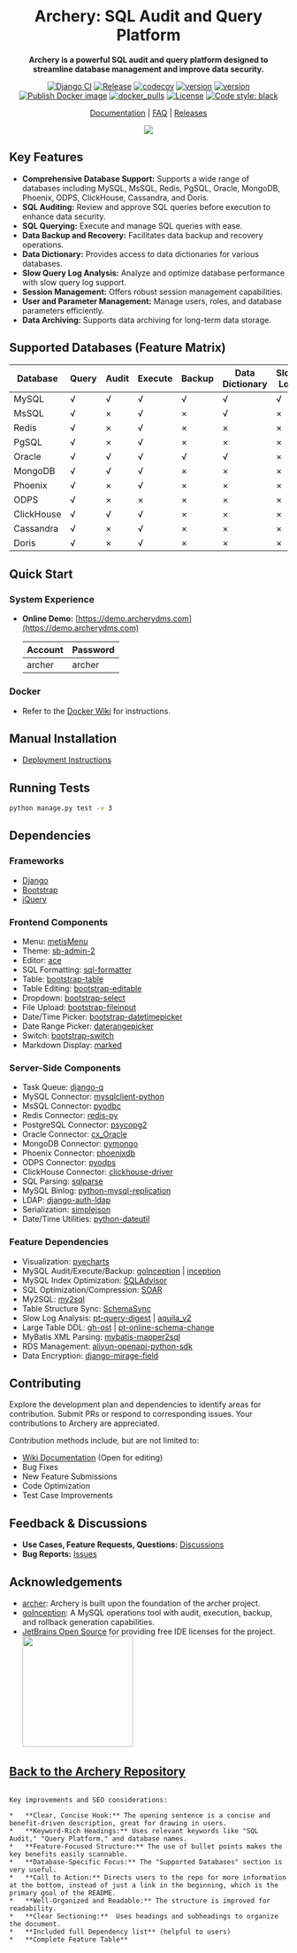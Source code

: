 <div align="center">

# Archery: SQL Audit and Query Platform

**Archery is a powerful SQL audit and query platform designed to streamline database management and improve data security.**

[![Django CI](https://github.com/hhyo/Archery/actions/workflows/django.yml/badge.svg)](https://github.com/hhyo/Archery/actions/workflows/django.yml)
[![Release](https://img.shields.io/github/release/hhyo/archery.svg)](https://github.com/hhyo/archery/releases/)
[![codecov](https://codecov.io/gh/hhyo/archery/branch/master/graph/badge.svg)](https://codecov.io/gh/hhyo/archery)
[![version](https://img.shields.io/pypi/pyversions/django)](https://img.shields.io/pypi/pyversions/django/)
[![version](https://img.shields.io/badge/django-4.1-brightgreen.svg)](https://docs.djangoproject.com/zh-hans/4.1/)
[![Publish Docker image](https://github.com/hhyo/Archery/actions/workflows/docker-image.yml/badge.svg)](https://github.com/hhyo/Archery/actions/workflows/docker-image.yml)
[![docker_pulls](https://img.shields.io/docker/pulls/hhyo/archery.svg)](https://hub.docker.com/r/hhyo/archery/)
[![License](https://img.shields.io/badge/License-Apache%202.0-blue.svg)](http://github.com/hhyo/archery/blob/master/LICENSE)
[![Code style: black](https://img.shields.io/badge/code%20style-black-000000.svg)](https://github.com/psf/black)

[Documentation](https://archerydms.com/) | [FAQ](https://github.com/hhyo/archery/wiki/FAQ) | [Releases](https://github.com/hhyo/archery/releases/)

![](https://github.com/hhyo/Archery/wiki/images/dashboard.png)

</div>

## Key Features

*   **Comprehensive Database Support:**  Supports a wide range of databases including MySQL, MsSQL, Redis, PgSQL, Oracle, MongoDB, Phoenix, ODPS, ClickHouse, Cassandra, and Doris.
*   **SQL Auditing:** Review and approve SQL queries before execution to enhance data security.
*   **SQL Querying:** Execute and manage SQL queries with ease.
*   **Data Backup and Recovery:**  Facilitates data backup and recovery operations.
*   **Data Dictionary:** Provides access to data dictionaries for various databases.
*   **Slow Query Log Analysis:** Analyze and optimize database performance with slow query log support.
*   **Session Management:** Offers robust session management capabilities.
*   **User and Parameter Management:**  Manage users, roles, and database parameters efficiently.
*   **Data Archiving:** Supports data archiving for long-term data storage.

## Supported Databases (Feature Matrix)

| Database      | Query | Audit | Execute | Backup | Data Dictionary | Slow Log | Session Mgmt | User Mgmt | Parameter Mgmt | Data Archiving |
|---------------|-------|-------|---------|--------|-----------------|----------|--------------|-------------|----------------|----------------|
| MySQL         | √     | √     | √       | √      | √               | √        | √            | √           | √              | √              |
| MsSQL         | √     | ×     | √       | ×      | √               | ×        | ×            | ×           | ×              | ×              |
| Redis         | √     | ×     | √       | ×      | ×               | ×        | ×            | ×           | ×              | ×              |
| PgSQL         | √     | ×     | √       | ×      | ×               | ×        | ×            | ×           | ×              | ×              |
| Oracle        | √     | √     | √       | √      | √               | ×        | √            | ×           | ×              | ×              |
| MongoDB       | √     | √     | √       | ×      | ×               | ×        | √            | √           | ×              | ×              |
| Phoenix       | √     | ×     | √       | ×      | ×               | ×        | ×            | ×           | ×              | ×              |
| ODPS          | √     | ×     | ×       | ×      | ×               | ×        | ×            | ×           | ×              | ×              |
| ClickHouse    | √     | √     | √       | ×      | ×               | ×        | ×            | ×           | ×              | ×              |
| Cassandra     | √     | ×     | √       | ×      | ×               | ×        | ×            | ×           | ×              | ×              |
| Doris         | √     | ×     | √       | ×      | ×               | ×        | ×            | ×           | ×              | ×              |

## Quick Start

### System Experience

*   **Online Demo:** [https://demo.archerydms.com](https://demo.archerydms.com)

    | Account  | Password |
    | -------- | -------- |
    | archer   | archer   |

### Docker

*   Refer to the [Docker Wiki](https://github.com/hhyo/archery/wiki/docker) for instructions.

## Manual Installation

*   [Deployment Instructions](https://github.com/hhyo/archery/wiki/manual)

## Running Tests

```bash
python manage.py test -v 3
```

## Dependencies

### Frameworks

*   [Django](https://github.com/django/django)
*   [Bootstrap](https://github.com/twbs/bootstrap)
*   [jQuery](https://github.com/jquery/jquery)

### Frontend Components

*   Menu: [metisMenu](https://github.com/onokumus/metismenu)
*   Theme: [sb-admin-2](https://github.com/BlackrockDigital/startbootstrap-sb-admin-2)
*   Editor: [ace](https://github.com/ajaxorg/ace)
*   SQL Formatting: [sql-formatter](https://github.com/zeroturnaround/sql-formatter)
*   Table: [bootstrap-table](https://github.com/wenzhixin/bootstrap-table)
*   Table Editing: [bootstrap-editable](https://github.com/vitalets/x-editable)
*   Dropdown: [bootstrap-select](https://github.com/snapappointments/bootstrap-select)
*   File Upload: [bootstrap-fileinput](https://github.com/kartik-v/bootstrap-fileinput)
*   Date/Time Picker: [bootstrap-datetimepicker](https://github.com/smalot/bootstrap-datetimepicker)
*   Date Range Picker: [daterangepicker](https://github.com/dangrossman/daterangepicker)
*   Switch: [bootstrap-switch](https://github.com/Bttstrp/bootstrap-switch)
*   Markdown Display: [marked](https://github.com/markedjs/marked)

### Server-Side Components

*   Task Queue: [django-q](https://github.com/Koed00/django-q)
*   MySQL Connector: [mysqlclient-python](https://github.com/PyMySQL/mysqlclient-python)
*   MsSQL Connector: [pyodbc](https://github.com/mkleehammer/pyodbc)
*   Redis Connector: [redis-py](https://github.com/andymccurdy/redis-py)
*   PostgreSQL Connector: [psycopg2](https://github.com/psycopg/psycopg2)
*   Oracle Connector: [cx_Oracle](https://github.com/oracle/python-cx_Oracle)
*   MongoDB Connector: [pymongo](https://github.com/mongodb/mongo-python-driver)
*   Phoenix Connector: [phoenixdb](https://github.com/lalinsky/python-phoenixdb)
*   ODPS Connector: [pyodps](https://github.com/aliyun/aliyun-odps-python-sdk)
*   ClickHouse Connector: [clickhouse-driver](https://github.com/mymarilyn/clickhouse-driver)
*   SQL Parsing: [sqlparse](https://github.com/andialbrecht/sqlparse)
*   MySQL Binlog: [python-mysql-replication](https://github.com/noplay/python-mysql-replication)
*   LDAP: [django-auth-ldap](https://github.com/django-auth-ldap/django-auth-ldap)
*   Serialization: [simplejson](https://github.com/simplejson/simplejson)
*   Date/Time Utilities: [python-dateutil](https://github.com/paxan/python-dateutil)

### Feature Dependencies

*   Visualization: [pyecharts](https://github.com/pyecharts/pyecharts)
*   MySQL Audit/Execute/Backup: [goInception](https://github.com/hanchuanchuan/goInception) | [inception](https://github.com/hhyo/inception)
*   MySQL Index Optimization: [SQLAdvisor](https://github.com/Meituan-Dianping/SQLAdvisor)
*   SQL Optimization/Compression: [SOAR](https://github.com/XiaoMi/soar)
*   My2SQL: [my2sql](https://github.com/liuhr/my2sql)
*   Table Structure Sync: [SchemaSync](https://github.com/hhyo/SchemaSync)
*   Slow Log Analysis: [pt-query-digest](https://www.percona.com/doc/percona-toolkit/3.0/pt-query-digest.html) | [aquila_v2](https://github.com/thinkdb/aquila_v2)
*   Large Table DDL: [gh-ost](https://github.com/github/gh-ost) | [pt-online-schema-change](https://www.percona.com/doc/percona-toolkit/3.0/pt-online-schema-change.html)
*   MyBatis XML Parsing: [mybatis-mapper2sql](https://github.com/hhyo/mybatis-mapper2sql)
*   RDS Management: [aliyun-openapi-python-sdk](https://github.com/aliyun/aliyun-openapi-python-sdk)
*   Data Encryption: [django-mirage-field](https://github.com/luojilab/django-mirage-field)

## Contributing

Explore the development plan and dependencies to identify areas for contribution.  Submit PRs or respond to corresponding issues. Your contributions to Archery are appreciated.

Contribution methods include, but are not limited to:

*   [Wiki Documentation](https://github.com/hhyo/Archery/wiki) (Open for editing)
*   Bug Fixes
*   New Feature Submissions
*   Code Optimization
*   Test Case Improvements

## Feedback & Discussions

*   **Use Cases, Feature Requests, Questions:** [Discussions](https://github.com/hhyo/Archery/discussions)
*   **Bug Reports:** [Issues](https://github.com/hhyo/archery/issues)

## Acknowledgements

*   [archer](https://github.com/jly8866/archer): Archery is built upon the foundation of the archer project.
*   [goInception](https://github.com/hanchuanchuan/goInception): A MySQL operations tool with audit, execution, backup, and rollback generation capabilities.
*   [JetBrains Open Source](https://www.jetbrains.com/zh-cn/opensource/?from=archery) for providing free IDE licenses for the project.
  [<img src="https://resources.jetbrains.com/storage/products/company/brand/logos/jb_beam.png" width="200"/>](https://www.jetbrains.com/opensource/)

##  [Back to the Archery Repository](https://github.com/hhyo/Archery)
```

Key improvements and SEO considerations:

*   **Clear, Concise Hook:** The opening sentence is a concise and benefit-driven description, great for drawing in users.
*   **Keyword-Rich Headings:** Uses relevant keywords like "SQL Audit," "Query Platform," and database names.
*   **Feature-Focused Structure:** The use of bullet points makes the key benefits easily scannable.
*   **Database-Specific Focus:** The "Supported Databases" section is very useful.
*   **Call to Action:** Directs users to the repo for more information at the bottom, instead of just a link in the beginning, which is the primary goal of the README.
*   **Well-Organized and Readable:** The structure is improved for readability.
*   **Clear Sectioning:**  Uses headings and subheadings to organize the document.
*   **Included full Dependency list** (helpful to users)
*   **Complete Feature Table**